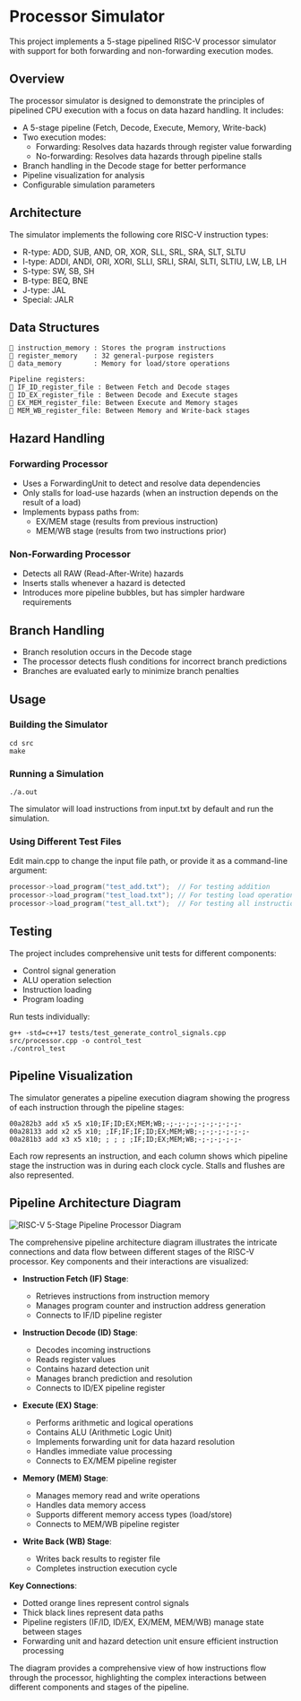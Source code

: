 # **Processor Simulator**

This project implements a 5-stage pipelined RISC-V processor simulator with support for both forwarding and non-forwarding execution modes.

## **Overview**

The processor simulator is designed to demonstrate the principles of pipelined CPU execution with a focus on data hazard handling. It includes:

* A 5-stage pipeline (Fetch, Decode, Execute, Memory, Write-back)
* Two execution modes:
  * Forwarding: Resolves data hazards through register value forwarding
  * No-forwarding: Resolves data hazards through pipeline stalls
* Branch handling in the Decode stage for better performance
* Pipeline visualization for analysis
* Configurable simulation parameters

## **Architecture**

The simulator implements the following core RISC-V instruction types:

* R-type: ADD, SUB, AND, OR, XOR, SLL, SRL, SRA, SLT, SLTU
* I-type: ADDI, ANDI, ORI, XORI, SLLI, SRLI, SRAI, SLTI, SLTIU, LW, LB, LH
* S-type: SW, SB, SH
* B-type: BEQ, BNE
* J-type: JAL
* Special: JALR

## **Data Structures**

```
🔹 instruction_memory : Stores the program instructions
🔹 register_memory    : 32 general-purpose registers
🔹 data_memory        : Memory for load/store operations

Pipeline registers:
🔹 IF_ID_register_file : Between Fetch and Decode stages
🔹 ID_EX_register_file : Between Decode and Execute stages
🔹 EX_MEM_register_file: Between Execute and Memory stages
🔹 MEM_WB_register_file: Between Memory and Write-back stages
```

## **Hazard Handling**

### **Forwarding Processor**

* Uses a ForwardingUnit to detect and resolve data dependencies
* Only stalls for load-use hazards (when an instruction depends on the result of a load)
* Implements bypass paths from:
  * EX/MEM stage (results from previous instruction)
  * MEM/WB stage (results from two instructions prior)

### **Non-Forwarding Processor**

* Detects all RAW (Read-After-Write) hazards
* Inserts stalls whenever a hazard is detected
* Introduces more pipeline bubbles, but has simpler hardware requirements

## **Branch Handling**

* Branch resolution occurs in the Decode stage
* The processor detects flush conditions for incorrect branch predictions
* Branches are evaluated early to minimize branch penalties

## **Usage**

### **Building the Simulator**

```
cd src
make
```

### **Running a Simulation**

```
./a.out
```

The simulator will load instructions from input.txt by default and run the simulation.

### **Using Different Test Files**

Edit main.cpp to change the input file path, or provide it as a command-line argument:

```cpp
processor->load_program("test_add.txt");  // For testing addition
processor->load_program("test_load.txt"); // For testing load operations
processor->load_program("test_all.txt");  // For testing all instructions
```

## **Testing**

The project includes comprehensive unit tests for different components:

* Control signal generation
* ALU operation selection
* Instruction loading
* Program loading

Run tests individually:

```
g++ -std=c++17 tests/test_generate_control_signals.cpp src/processor.cpp -o control_test
./control_test
```

## **Pipeline Visualization**

The simulator generates a pipeline execution diagram showing the progress of each instruction through the pipeline stages:

```
00a282b3 add x5 x5 x10;IF;ID;EX;MEM;WB;-;-;-;-;-;-;-;-;-;-
00a28133 add x2 x5 x10; ;IF;IF;IF;ID;EX;MEM;WB;-;-;-;-;-;-;-
00a281b3 add x3 x5 x10; ; ; ; ;IF;ID;EX;MEM;WB;-;-;-;-;-;-
```

Each row represents an instruction, and each column shows which pipeline stage the instruction was in during each clock cycle. Stalls and flushes are also represented.

## **Pipeline Architecture Diagram**

![RISC-V 5-Stage Pipeline Processor Diagram](images/pipeline-diagram.png)

The comprehensive pipeline architecture diagram illustrates the intricate connections and data flow between different stages of the RISC-V processor. Key components and their interactions are visualized:

* **Instruction Fetch (IF) Stage**: 
  - Retrieves instructions from instruction memory
  - Manages program counter and instruction address generation
  - Connects to IF/ID pipeline register

* **Instruction Decode (ID) Stage**:
  - Decodes incoming instructions
  - Reads register values
  - Contains hazard detection unit
  - Manages branch prediction and resolution
  - Connects to ID/EX pipeline register

* **Execute (EX) Stage**:
  - Performs arithmetic and logical operations
  - Contains ALU (Arithmetic Logic Unit)
  - Implements forwarding unit for data hazard resolution
  - Handles immediate value processing
  - Connects to EX/MEM pipeline register

* **Memory (MEM) Stage**:
  - Manages memory read and write operations
  - Handles data memory access
  - Supports different memory access types (load/store)
  - Connects to MEM/WB pipeline register

* **Write Back (WB) Stage**:
  - Writes back results to register file
  - Completes instruction execution cycle

**Key Connections**:
- Dotted orange lines represent control signals
- Thick black lines represent data paths
- Pipeline registers (IF/ID, ID/EX, EX/MEM, MEM/WB) manage state between stages
- Forwarding unit and hazard detection unit ensure efficient instruction processing

The diagram provides a comprehensive view of how instructions flow through the processor, highlighting the complex interactions between different components and stages of the pipeline.